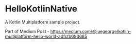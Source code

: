 # HelloKotlinNative
A Kotlin Multiplatform sample project.

Part of Medium Post - https://medium.com/@juegeorge/kotlin-multiplatform-hello-world-adfcfb09d685
